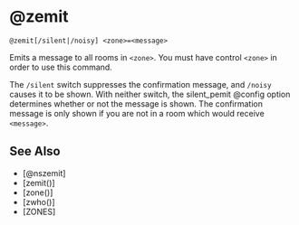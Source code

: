 # @zemit
`@zemit[/silent|/noisy] <zone>=<message>`

Emits a message to all rooms in `<zone>`. You must have control `<zone>` in order to use this command.

The `/silent` switch suppresses the confirmation message, and `/noisy` causes it to be shown. With neither switch, the silent_pemit @config option determines whether or not the message is shown. The confirmation message is only shown if you are not in a room which would receive `<message>`.


## See Also
- [@nszemit]
- [zemit()]
- [zone()]
- [zwho()]
- [ZONES]

